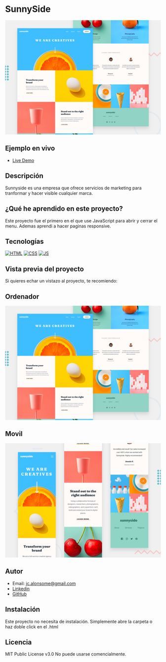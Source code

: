 # SunnySide

![Imagen del proyecto](https://github.com/JuanCarlosAlo/Practice-Sunnyside/blob/main/assets/wqzotbyfysz9pbfk9jus.jpg?raw=true)

## Ejemplo en vivo

- [Live Demo](https://juancarlosalo.github.io/Practice-Sunnyside/)

## Descripción

Sunnyside es una empresa que ofrece servicios de marketing para tranformar y hacer visible cualquier marca.

## ¿Qué he aprendido en este proyecto?

Este proyecto fue el primero en el que use JavaScript para abrir y cerrar el menu. Ademas aprendi a hacer paginas responsive.

## Tecnologías

<!-- Iconos sacados de: https://github.com/hendrasob/badges/blob/master/README.md y https://github.com/alexandresanlim/Badges4-README.md-Profile -->

[![HTML](https://img.shields.io/badge/HTML5-E34F26?style=for-the-badge&logo=html5&logoColor=white)](https://es.wikipedia.org/wiki/HTML5)
[![CSS](https://img.shields.io/badge/CSS3-1572B6?style=for-the-badge&logo=css3&logoColor=white)](https://es.wikipedia.org/wiki/CSS)
[![JS](https://img.shields.io/badge/JavaScript-F7DF1E?style=for-the-badge&logo=javascript&logoColor=black)](https://es.wikipedia.org/wiki/JavaScript)

## Vista previa del proyecto

Si quieres echar un vistazo al proyecto, te recomiendo:

## Ordenador

![Captura del proyecto](https://github.com/JuanCarlosAlo/Practice-Sunnyside/blob/main/assets/wqzotbyfysz9pbfk9jus.jpg?raw=true)

## Movil

![Captura del proyecto](https://github.com/JuanCarlosAlo/Practice-Sunnyside/blob/main/assets/pc2lqrbbho37ouwzvcas.jpg?raw=true)

## Autor

- Email: jc.alonsome@gmail.com
- [Linkedin](https://www.linkedin.com/in/juan-carlos-alonso-966280166/)
- [GitHub](https://github.com/JuanCarlosAlo)

## Instalación

Este proyecto no necesita de instalación. Simplemente abre la carpeta o haz doble click en el .html

## Licencia

MIT Public License v3.0
No puede usarse comencialmente.
